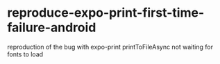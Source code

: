 # reproduce-expo-print-first-time-failure-android
reproduction of the bug with expo-print printToFileAsync not waiting for fonts to load
